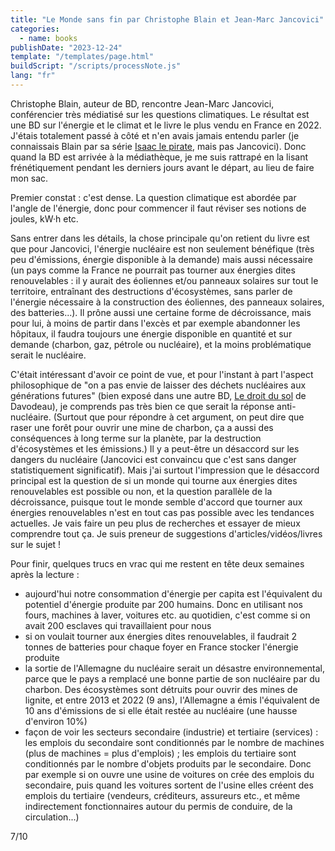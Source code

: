 ```yaml
---
title: "Le Monde sans fin par Christophe Blain et Jean-Marc Jancovici"
categories:
  - name: books
publishDate: "2023-12-24"
template: "/templates/page.html"
buildScript: "/scripts/processNote.js"
lang: "fr"
---
```


Christophe Blain, auteur de BD, rencontre Jean-Marc Jancovici, conférencier très médiatisé sur les questions climatiques. Le résultat est une BD sur l'énergie et le climat et le livre le plus vendu en France en 2022. J'étais totalement passé à côté et n'en avais jamais entendu parler (je connaissais Blain par sa série [Isaac le pirate](/notes/isaac-le-pirate-tome-1-les-ameriques-par-christophe-blain/), mais pas Jancovici). Donc quand la BD est arrivée à la médiathèque, je me suis rattrapé en la lisant frénétiquement pendant les derniers jours avant le départ, au lieu de faire mon sac.

Premier constat : c'est dense. La question climatique est abordée par l'angle de l'énergie, donc pour commencer il faut réviser ses notions de joules, kW·h etc.

Sans entrer dans les détails, la chose principale qu'on retient du livre est que pour Jancovici, l'énergie nucléaire est non seulement bénéfique (très peu d'émissions, énergie disponible à la demande) mais aussi nécessaire (un pays comme la France ne pourrait pas tourner aux énergies dites renouvelables : il y aurait des éoliennes et/ou panneaux solaires sur tout le territoire, entraînant des destructions d'écosystèmes, sans parler de l'énergie nécessaire à la construction des éoliennes, des panneaux solaires, des batteries...). Il prône aussi une certaine forme de décroissance, mais pour lui, à moins de partir dans l'excès et par exemple abandonner les hôpitaux, il faudra toujours une énergie disponible en quantité et sur demande (charbon, gaz, pétrole ou nucléaire), et la moins problématique serait le nucléaire.

C'était intéressant d'avoir ce point de vue, et pour l'instant à part l'aspect philosophique de "on a pas envie de laisser des déchets nucléaires aux générations futures" (bien exposé dans une autre BD, [Le droit du sol](/notes/le-droit-du-sol-par-etienne-davodeau/) de Davodeau), je comprends pas très bien ce que serait la réponse anti-nucléaire. (Surtout que pour répondre à cet argument, on peut dire que raser une forêt pour ouvrir une mine de charbon, ça a aussi des conséquences à long terme sur la planète, par la destruction d'écosystèmes et les émissions.) Il y a peut-être un désaccord sur les dangers du nucléaire (Jancovici est convaincu que c'est sans danger statistiquement significatif). Mais j'ai surtout l'impression que le désaccord principal est la question de si un monde qui tourne aux énergies dites renouvelables est possible ou non, et la question parallèle de la décroissance, puisque tout le monde semble d'accord que tourner aux énergies renouvelables n'est en tout cas pas possible avec les tendances actuelles. Je vais faire un peu plus de recherches et essayer de mieux comprendre tout ça. Je suis preneur de suggestions d'articles/vidéos/livres sur le sujet !

Pour finir, quelques trucs en vrac qui me restent en tête deux semaines après la lecture :

- aujourd'hui notre consommation d'énergie per capita est l'équivalent du potentiel d'énergie produite par 200 humains. Donc en utilisant nos fours, machines à laver, voitures etc. au quotidien, c'est comme si on avait 200 esclaves qui travaillaient pour nous
- si on voulait tourner aux énergies dites renouvelables, il faudrait 2 tonnes de batteries pour chaque foyer en France stocker l'énergie produite
- la sortie de l'Allemagne du nucléaire serait un désastre environnemental, parce que le pays a remplacé une bonne partie de son nucléaire par du charbon. Des écosystèmes sont détruits pour ouvrir des mines de lignite, et entre 2013 et 2022 (9 ans), l'Allemagne a émis l'équivalent de 10 ans d'émissions de si elle était restée au nucléaire (une hausse d'environ 10%)
- façon de voir les secteurs secondaire (industrie) et tertiaire (services) : les emplois du secondaire sont conditionnés par le nombre de machines (plus de machines = plus d'emplois) ; les emplois du tertiaire sont conditionnés par le nombre d'objets produits par le secondaire. Donc par exemple si on ouvre une usine de voitures on crée des emplois du secondaire, puis quand les voitures sortent de l'usine elles créent des emplois du tertiaire (vendeurs, créditeurs, assureurs etc., et même indirectement fonctionnaires autour du permis de conduire, de la circulation...)

7/10
